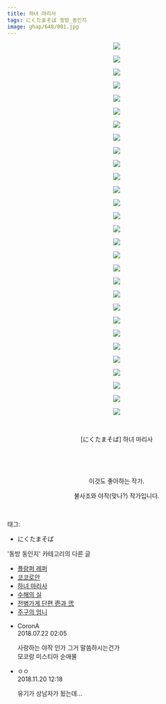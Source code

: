 ```yaml
---
title: 하녀 마리사
tags: にくたまそば 동방_동인지
image: ghap/648/001.jpg
---
```

<div class="article">
<p style="text-align: center; clear: none; float: none;"><img src="{{ site.nasurl }}/ghap/648/001.jpg"/></p>
<p style="text-align: center; clear: none; float: none;"><img src="{{ site.nasurl }}/ghap/648/002.png"/></p>
<p style="text-align: center; clear: none; float: none;"><img src="{{ site.nasurl }}/ghap/648/003.png"/></p>
<p style="text-align: center; clear: none; float: none;"><img src="{{ site.nasurl }}/ghap/648/004.png"/></p>
<p style="text-align: center; clear: none; float: none;"><img src="{{ site.nasurl }}/ghap/648/005.png"/></p>
<p style="text-align: center; clear: none; float: none;"><img src="{{ site.nasurl }}/ghap/648/006.png"/></p>
<p style="text-align: center; clear: none; float: none;"><img src="{{ site.nasurl }}/ghap/648/007.png"/></p>
<p style="text-align: center; clear: none; float: none;"><img src="{{ site.nasurl }}/ghap/648/008.png"/></p>
<p style="text-align: center; clear: none; float: none;"><img src="{{ site.nasurl }}/ghap/648/009.png"/></p>
<p style="text-align: center; clear: none; float: none;"><img src="{{ site.nasurl }}/ghap/648/010.png"/></p>
<p style="text-align: center; clear: none; float: none;"><img src="{{ site.nasurl }}/ghap/648/011.png"/></p>
<p style="text-align: center; clear: none; float: none;"><img src="{{ site.nasurl }}/ghap/648/012.png"/></p>
<p style="text-align: center; clear: none; float: none;"><img src="{{ site.nasurl }}/ghap/648/013.png"/></p>
<p style="text-align: center; clear: none; float: none;"><img src="{{ site.nasurl }}/ghap/648/014.png"/></p>
<p style="text-align: center; clear: none; float: none;"><img src="{{ site.nasurl }}/ghap/648/015.png"/></p>
<p style="text-align: center; clear: none; float: none;"><img src="{{ site.nasurl }}/ghap/648/016.png"/></p>
<p style="text-align: center; clear: none; float: none;"><img src="{{ site.nasurl }}/ghap/648/017.png"/></p>
<p style="text-align: center; clear: none; float: none;"><img src="{{ site.nasurl }}/ghap/648/018.png"/></p>
<p style="text-align: center; clear: none; float: none;"><img src="{{ site.nasurl }}/ghap/648/019.png"/></p>
<p style="text-align: center; clear: none; float: none;"><img src="{{ site.nasurl }}/ghap/648/020.png"/></p>
<p style="text-align: center; clear: none; float: none;"><img src="{{ site.nasurl }}/ghap/648/021.png"/></p>
<p style="text-align: center; clear: none; float: none;"><img src="{{ site.nasurl }}/ghap/648/022.png"/></p>
<p style="text-align: center; clear: none; float: none;"><img src="{{ site.nasurl }}/ghap/648/023.png"/></p>
<p style="text-align: center; clear: none; float: none;"><img src="{{ site.nasurl }}/ghap/648/024.png"/></p>
<p style="text-align: center; clear: none; float: none;"><img src="{{ site.nasurl }}/ghap/648/025.png"/></p>
<p style="text-align: center; clear: none; float: none;"><img src="{{ site.nasurl }}/ghap/648/026.png"/></p>
<p style="text-align: center; clear: none; float: none;"><img src="{{ site.nasurl }}/ghap/648/027.png"/></p>
<p style="text-align: center; clear: none; float: none;"><img src="{{ site.nasurl }}/ghap/648/028.png"/></p>
<p style="text-align: center; clear: none; float: none;"><img src="{{ site.nasurl }}/ghap/648/029.png"/></p>
<p style="text-align: center; clear: none; float: none;"><br/></p>
<p style="text-align: center; clear: none; float: none;">[にくたまそば] 하녀 마리사</p>
<p style="text-align: center; clear: none; float: none;"><br/></p>
<p style="text-align: center; clear: none; float: none;"><br/></p>
<p style="text-align: center; clear: none; float: none;">이것도 좋아하는 작가.</p>
<p style="text-align: center; clear: none; float: none;">불사조와 야작(맞나?) 작가입니다.</p>
<p><br/></p>
</div><div class="tagTrail">
<p>태그: </p>
<ul>
<li>にくたまそば</li>
</ul>
</div><div class="another">
<p>'동방 동인지' 카테고리의 다른 글</p>
<ul>
<li><a href="/2016-07-03-ghap_651">플랑퍼 레퍼</a></li>
<li><a href="/2016-07-03-ghap_649">코코로안</a></li>
<li><a href="/2016-07-03-ghap_648">하녀 마리사</a></li>
<li><a href="/2016-07-03-ghap_647">수해의 실</a></li>
<li><a href="/2016-07-02-ghap_646">전병가게 단편 壱과 弐</a></li>
<li><a href="/2016-07-02-ghap_645">주구의 엄니</a></li>
</ul>
</div><div class="cb_module cb_fluid">
<div class="cb_wrt cb_profile">
<div class="comment">
<ul>
<li class="cb_thumb_off" id="comment15291474">
<div class="cb_comment_area">
<div class="cb_info_area">
<div class="cb_section">
<span class="cb_nick_name">CoronA</span>
</div>
<div class="cb_section">
<span class="cb_date">2018.07.22 02:05 </span>
</div>
</div>
<div class="cb_dsc_comment">
<p class="cb_dsc">
											사랑하는 야작 인가 그거 말씀하시는건가<br/>
모코랑 미스티아 순애물
										</p>
</div>
</div></li>
<li class="cb_thumb_off" id="comment15375700">
<div class="cb_comment_area">
<div class="cb_info_area">
<div class="cb_section">
<span class="cb_nick_name">ㅇㅇ</span>
</div>
<div class="cb_section">
<span class="cb_date">2018.11.20 12:18 </span>
</div>
</div>
<div class="cb_dsc_comment">
<p class="cb_dsc">
											유기가 상남자가 됬는데...
										</p>
</div>
</div></li>
</ul>
</div>
</div><!-- commentList close -->
</div>